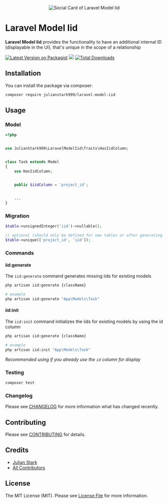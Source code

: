 <p align="center"><img src="https://banners.beyondco.de/laravel-model-iid.png?theme=light&packageManager=composer+require&packageName=julianstark999%2Flaravel-model-iid&pattern=circuitBoard&style=style_2&description=&md=1&showWatermark=0&fontSize=100px&images=database&widths=350&heights=350" alt="Social Card of Laravel Model Iid"></p>

# Laravel Model Iid

**Laravel Model Iid** provides the functionality to have an additional internal ID (displayable in the UI), that's unique in the scope of a relationship

[![Latest Version on Packagist](https://img.shields.io/packagist/v/julianstark999/laravel-model-iid.svg?style=flat-square)](https://packagist.org/packages/julianstark999/laravel-model-iid)
![](https://github.com/julianstark999/laravel-model-iid/workflows/Run%20Tests/badge.svg?branch=master)
[![Total Downloads](https://img.shields.io/packagist/dt/julianstark999/laravel-model-iid.svg?style=flat-square)](https://packagist.org/packages/julianstark999/laravel-model-iid)

## Installation

You can install the package via composer:
```bash
composer require julianstark999/laravel-model-iid
```

## Usage

### Model

```php
<?php


use JulianStark999\LaravelModelIid\Traits\HasIidColumn;


class Task extends Model
{
    use HasIidColumn;


    public $iidColumn = 'project_id';

    
    ...
}
```

### Migration

```php
$table->unsignedInteger('iid')->nullable();

// optional (should only be defined for new tables or after generating iids for existing entries)
$table->unique(['project_id', 'iid']);
```

### Commands

#### iid:generate
The `iid:generate` command generates missing iids for existing models
```bash
php artisan iid:generate {className}

# example
php artisan iid:generate "App\Models\Task"
```

#### iid:init
The `iid:init` command initializes the iids for existing models by using the id column
```bash
php artisan iid:generate {className}

# example
php artisan iid:init "App\Models\Task"
```
*Recommended using if you already use the `id` column for display*


### Testing

``` bash
composer test
```

### Changelog

Please see [CHANGELOG](CHANGELOG.md) for more information what has changed recently.

## Contributing

Please see [CONTRIBUTING](CONTRIBUTING.md) for details.

## Credits

- [Julian Stark](https://github.com/julianstark999)
- [All Contributors](../../contributors)

## License

The MIT License (MIT). Please see [License File](LICENSE.md) for more information.
